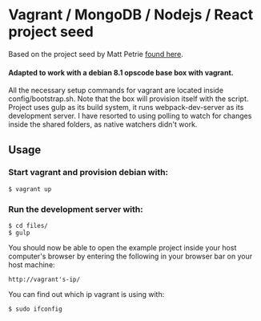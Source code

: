# Vagrant / MongoDB / Nodejs / React project seed

Based on the project seed by Matt Petrie [found here](https://github.com/mattpetrie/React-Node-Project-Seed).

#### Adapted to work with a debian 8.1 opscode base box with vagrant.

All the necessary setup commands for vagrant are located inside config/bootstrap.sh. Note that the box will provision
itself with the script.
Project uses gulp as its build system, it runs webpack-dev-server as its development server. I have resorted to using
polling to watch for changes inside the shared folders, as native watchers didn't work.

## Usage

### Start vagrant and provision debian with:

    $ vagrant up

### Run the development server with:

    $ cd files/
    $ gulp

You should now be able to open the example project inside your host computer's browser by entering the following in your
browser bar on your host machine:

    http://vagrant's-ip/

You can find out which ip vagrant is using with:

    $ sudo ifconfig
